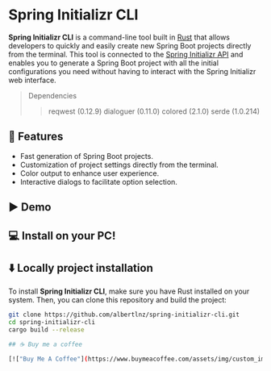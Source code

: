 # Spring Initializr CLI

**Spring Initializr CLI** is a command-line tool built in [Rust](https://www.rust-lang.org/) that allows developers to quickly and easily create new Spring Boot projects directly from the terminal. This tool is connected to the [Spring Initializr API](https://start.spring.io/) and enables you to generate a Spring Boot project with all the initial configurations you need without having to interact with the Spring Initializr web interface.

> Dependencies <br>
>> reqwest (0.12.9)
>> dialoguer (0.11.0)
>> colored (2.1.0)
>> serde (1.0.214)

## 🏁 Features

- Fast generation of Spring Boot projects.
- Customization of project settings directly from the terminal.
- Color output to enhance user experience.
- Interactive dialogs to facilitate option selection.

## ▶️ Demo

## 💻 Install on your PC!

## ⬇️ Locally project installation

To install **Spring Initializr CLI**, make sure you have Rust installed on your system. Then, you can clone this repository and build the project:

```bash
git clone https://github.com/albertlnz/spring-initializr-cli.git
cd spring-initializr-cli
cargo build --release

## ☕ Buy me a coffee

[!["Buy Me A Coffee"](https://www.buymeacoffee.com/assets/img/custom_images/orange_img.png)](https://www.buymeacoffee.com/albertlnz)